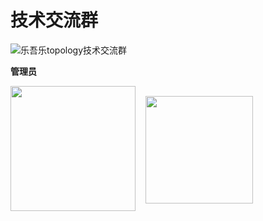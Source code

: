 # 技术交流群

![乐吾乐topology技术交流群](https://github.com/le5le-com/icons/blob/master/wechat.jpg?raw=true)

**管理员**

<center style="display:flex;justify-content:">
<img style="height:200px;" src="http://topology.le5le.com/img/bin_wechat.9366bba6.jpg" >

<img style="height:172px;margin: 16px" src="http://topology.le5le.com/assets/img/%E5%95%86%E5%8A%A1%E5%92%A8%E8%AF%A2%E4%BA%8C%E7%BB%B4%E7%A0%81.png" >

</center>

<br>
